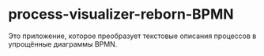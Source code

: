 # process-visualizer-reborn-BPMN
Это приложение, которое преобразует текстовые описания процессов в упрощённые диаграммы BPMN.
